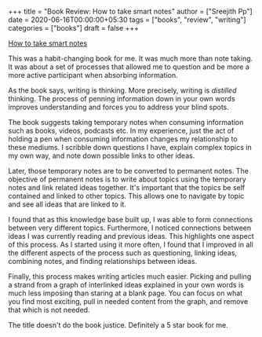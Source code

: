 +++
title = "Book Review: How to take smart notes"
author = ["Sreejith Pp"]
date = 2020-06-16T00:00:00+05:30
tags = ["books", "review", "writing"]
categories = ["books"]
draft = false
+++

[How to take smart notes](https://www.goodreads.com/en/book/show/34507927)

This was a habit-changing book for me. It was much more than note taking. It was about a set of processes that allowed me to question and be more a more active participant when absorbing information.

As the book says, writing is thinking. More precisely, writing is _distilled_ thinking. The process of penning information down in your own words improves understanding and forces you to address your blind spots.

The book suggests taking temporary notes when consuming information such as books, videos, podcasts etc. In my experience, just the act of holding a pen when consuming information changes my relationship to these mediums. I scribble down questions I have, explain complex topics in my own way, and note down possible links to other ideas.

Later, those temporary notes are to be converted to permanent notes. The objective of permanent notes is to write about topics using the temporary notes and link related ideas together. It's important that the topics be self contained and linked to other topics. This allows one to navigate by topic and see all ideas that are linked to it.

I found that as this knowledge base built up, I was able to form connections between very different topics. Furthermore, I noticed connections between ideas I was currently reading and previous ideas. This highlights one aspect of this process. As I started using it more often, I found that I improved in all the different aspects of the process such as questioning, linking ideas, combining notes, and finding relationships between ideas.

Finally, this process makes writing articles much easier. Picking and pulling a strand from a graph of interlinked ideas explained in your own words is much less imposing than staring at a blank page. You can focus on what you find most exciting, pull in needed content from the graph, and remove that which is not needed.

The title doesn't do the book justice. Definitely a 5 star book for me.
